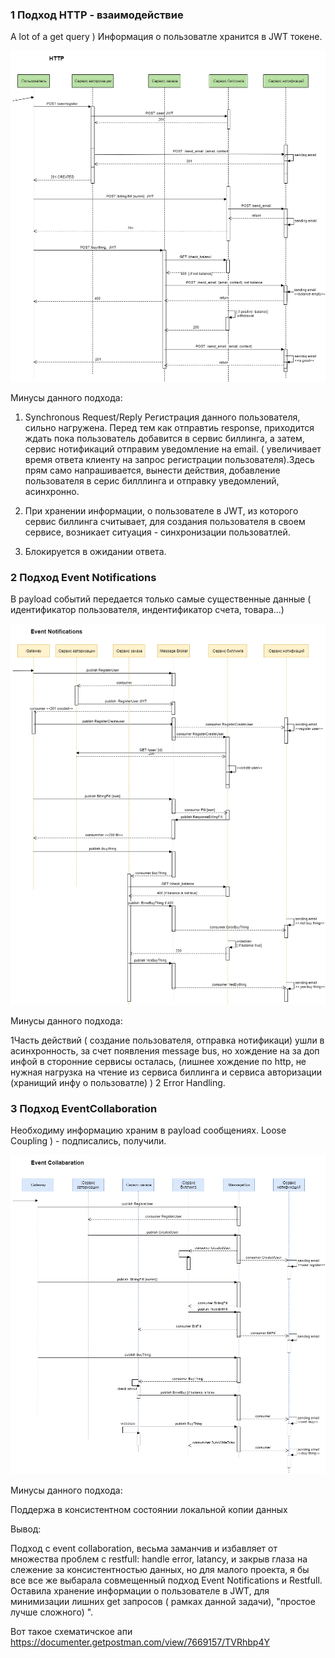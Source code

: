 ###  1 Подход HTTP  - взаимодействие

A lot of a get query )
Информация  о  пользоватле  хранится в JWT токене.

![http взаимодействие](event_http.png)

Минусы данного  подхода:

1. Synchronous Request/Reply
Регистрация   данного  пользователя,  сильно  нагружена. Перед  тем как отправтиь  response,  приходится  ждать пока  пользователь добавится в  сервис  биллинга, а затем, сервис нотификаций  отправим  уведомление на email. ( увеличивает  время  ответа  клиенту на  запрос регистрации пользователя).Здесь прям  само  напрашивается, вынести  действия, добавление пользователя в  серис билллинга и отправку  уведомлений, асинхронно.

2. При  хранении  информации,   о пользователе в JWT,  из  которого сервис биллинга  считывает, для  создания  пользователя   в своем  сервисе,  возникает  ситуация -  синхронизации пользоватлей.

3. Блокируется в ожидании ответа.

### 2 Подход Event Notifications

В payload событий передается только самые существенные данные (  идентификатор  пользователя,   индентификатор счета, товара...) 

![event notification](event_notification.png)

Минусы  данного  подхода:

1Часть  действий ( создание пользователя,  отправка  нотификаци) ушли в асинхронность, за счет   появления  message bus, но   хождение на  за доп инфой   в сторонние  сервисы 
осталась, (лишнее   хождение по  http, не нужная  нагрузка  на  чтение  из сервиса  биллинга и    сервиса  авторизации (хранищий  инфу о пользоватле) )
2 Error Handling.

### 3 Подход EventCollaboration

Необходиму   информацию  храним в payload сообщениях. Loose Coupling ) - подписались, получили.

![event_collaboration](event_collaboration.png)

Минусы данного подхода:

Поддержа в консистентном состоянии локальной копии данных

Вывод:

Подход  с event collaboration, весьма заманчив  и избавляет от  множества проблем c restfull: handle error, latancy, и  закрыв  глаза  на слежение  за   консистентностью данных, но  для   малого  проекта, я бы  все  все же выбарала
совмещенный  подход Event Notifications и Restfull. Оставила  хранение  информации о пользователе в JWT,   для  минимизации лишних  get запросов (  рамках данной задачи), 
"простое лучше сложного) ". 

Вот такое  схематичское апи https://documenter.getpostman.com/view/7669157/TVRhbp4Y

